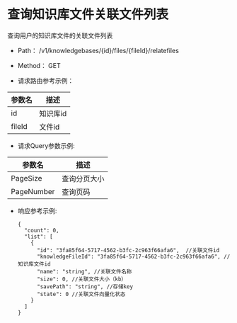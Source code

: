 # 查询知识库文件关联文件列表
查询用户的知识库文件的关联文件列表

- Path： /v1/knowledgebases/{id}/files/{fileId}/relatefiles

- Method： GET

- 请求路由参考示例：

|参数名      |描述 |
|----------- |----------- |
|id  |知识库id |
|fileId  |文件id |

- 请求Query参数示例:

|参数名      |描述 |
|----------- |----------- |
|PageSize  |查询分页大小 |
|PageNumber  |查询页码 |

- 响应参考示例:

  ```
  {
    "count": 0,
    "list": [
      {
        "id": "3fa85f64-5717-4562-b3fc-2c963f66afa6",  //关联文件id
        "knowledgeFileId": "3fa85f64-5717-4562-b3fc-2c963f66afa6", //知识库文件id
        "name": "string", //关联文件名称
        "size": 0, //关联文件大小（kb）
        "savePath": "string", //存储key
        "state": 0 //关联文件向量化状态
      }
    ]
  }
  ```

